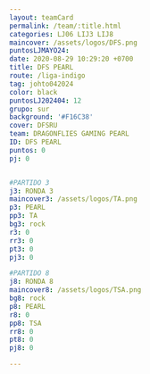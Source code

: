 ```yaml
---
layout: teamCard
permalink: /team/:title.html
categories: LJ06 LIJ3 LIJ8
maincover: /assets/logos/DFS.png
puntosLJMAYO24: 
date: 2020-08-29 10:29:20 +0700
title: DFS PEARL
route: /liga-indigo
tag: johto042024
color: black
puntosLJ202404: 12
grupo: sur
background: '#F16C38'
cover: DFSRU
team: DRAGONFLIES GAMING PEARL
ID: DFS PEARL
puntos: 0
pj: 0


#PARTIDO 3
j3: RONDA 3
maincover3: /assets/logos/TA.png
p3: PEARL
pp3: TA
bg3: rock
r3: 0
rr3: 0 
pt3: 0
pj3: 0

#PARTIDO 8
j8: RONDA 8
maincover8: /assets/logos/TSA.png
bg8: rock 
p8: PEARL
r8: 0
pp8: TSA
rr8: 0
pt8: 0
pj8: 0

---
```



